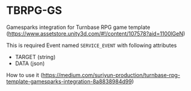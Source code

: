 # TBRPG-GS
Gamesparks integration for Turnbase RPG game template (https://www.assetstore.unity3d.com/#!/content/107578?aid=1100lGeN)

This is required Event named `SERVICE_EVENT` with following attributes
* TARGET (string)
* DATA (json)

How to use it (https://medium.com/suriyun-production/turnbase-rpg-template-gamesparks-integration-8a8838984d99)
